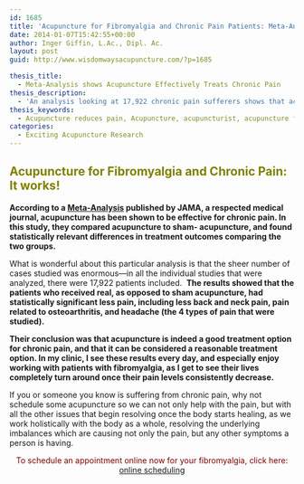 ```yaml
---
id: 1685
title: 'Acupuncture for Fibromyalgia and Chronic Pain Patients: Meta-Analysis Reveals Acupuncture to be an Effective Treatment Option'
date: 2014-01-07T15:42:55+00:00
author: Inger Giffin, L.Ac., Dipl. Ac.
layout: post
guid: http://www.wisdomwaysacupuncture.com/?p=1685

thesis_title:
  - Meta-Analysis shows Acupuncture Effectively Treats Chronic Pain
thesis_description:
  - 'An analysis looking at 17,922 chronic pain sufferers shows that acupuncture is indeed a good treatment option, dramatically helping to reduce many different types of chronic pain. '
thesis_keywords:
  - Acupuncture reduces pain, Acupuncture, acupuncturist, acupuncture fort collins, fort collins acupuncture
categories:
  - Exciting Acupuncture Research
---
```

## <span style="color: #808000;">Acupuncture for Fibromyalgia and Chronic Pain: It works!</span>

**According to a <a title="Study Reveals Acupuncture Effective for Chronic Pain" href="http://archinte.jamanetwork.com/article.aspx?articleid=1357513" target="_blank" rel="noopener">Meta-Analysis</a> published by JAMA, a respected medical journal, acupuncture has been shown to be effective for chronic pain. In this study, they compared acupuncture to sham- acupuncture, and found statistically relevant differences in treatment outcomes comparing the two groups.**

What is wonderful about this particular analysis is that the sheer number of cases studied was enormous&#8212;in all the individual studies that were analyzed, there were 17,922 patients included.  **The results showed that the patients who received real, as opposed to sham acupuncture, had statistically significant less pain, including less back and neck pain, pain related to osteoarthritis, and headache (the 4 types of pain that were studied).** 

**Their conclusion was that acupuncture is indeed a good treatment option for chronic pain, and that it can be considered a reasonable treatment option. In my clinic, I see these results every day, and especially enjoy working with patients with fibromyalgia, as I get to see their lives completely turn around once their pain levels consistently decrease.**

If you or someone you know is suffering from chronic pain, why not schedule some acupuncture so we can not only help with the pain, but with all the other issues that begin resolving once the body starts healing, as we work holistically with the body as a whole, resolving the underlying imbalances which are causing not only the pain, but any other symptoms a person is having.

<p style="text-align: center;">
  <span style="color: #800000;">To schedule an appointment online now for your fibromyalgia, click here:</span> <a title="Online Scheduling" href="http://www.wisdomwaysacupuncture.com/acupuncture-online_scheduling/">online scheduling</a>
</p>